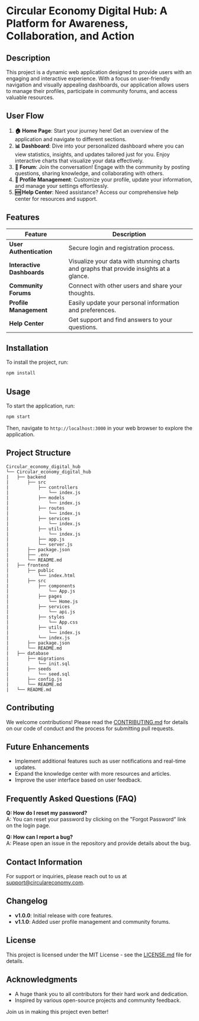 # **Circular Economy Digital Hub: A Platform for Awareness, Collaboration, and Action**

## **Description**
This project is a dynamic web application designed to provide users with an engaging and interactive experience. With a focus on user-friendly navigation and visually appealing dashboards, our application allows users to manage their profiles, participate in community forums, and access valuable resources.

## **User Flow**
1. **🏠 Home Page**: Start your journey here! Get an overview of the application and navigate to different sections.
2. **📊 Dashboard**: Dive into your personalized dashboard where you can view statistics, insights, and updates tailored just for you. Enjoy interactive charts that visualize your data effectively.
3. **💬 Forum**: Join the conversation! Engage with the community by posting questions, sharing knowledge, and collaborating with others.
4. **👤 Profile Management**: Customize your profile, update your information, and manage your settings effortlessly.
5. **🆘 Help Center**: Need assistance? Access our comprehensive help center for resources and support.

## **Features**
| Feature | Description |
|---------|-------------|
| **User Authentication** | Secure login and registration process. |
| **Interactive Dashboards** | Visualize your data with stunning charts and graphs that provide insights at a glance. |
| **Community Forums** | Connect with other users and share your thoughts. |
| **Profile Management** | Easily update your personal information and preferences. |
| **Help Center** | Get support and find answers to your questions. |

## **Installation**
To install the project, run:
```bash
npm install
```

## **Usage**
To start the application, run:
```bash
npm start
```
Then, navigate to `http://localhost:3000` in your web browser to explore the application.

## **Project Structure**
```filetree
Circular_economy_digital_hub
└── Circular_economy_digital_hub
|   ├── backend
|       ├── src
|           ├── controllers
|               └── index.js
|           ├── models
|               └── index.js
|           ├── routes
|               └── index.js
|           ├── services
|               └── index.js
|           ├── utils
|               └── index.js
|           ├── app.js
|           └── server.js
|       ├── package.json
|       ├── .env
|       └── README.md
|   ├── frontend
|       ├── public
|           └── index.html
|       ├── src
|           ├── components
|               └── App.js
|           ├── pages
|               └── Home.js
|           ├── services
|               └── api.js
|           ├── styles
|               └── App.css
|           ├── utils
|               └── index.js
|           └── index.js
|       ├── package.json
|       └── README.md
|   ├── database
|       ├── migrations
|           └── init.sql
|       ├── seeds
|           └── seed.sql
|       ├── config.js
|       └── README.md
|   └── README.md
```

## **Contributing**
We welcome contributions! Please read the [CONTRIBUTING.md](CONTRIBUTING.md) for details on our code of conduct and the process for submitting pull requests.

## **Future Enhancements**
- Implement additional features such as user notifications and real-time updates.
- Expand the knowledge center with more resources and articles.
- Improve the user interface based on user feedback.

## **Frequently Asked Questions (FAQ)**
**Q: How do I reset my password?**  
A: You can reset your password by clicking on the "Forgot Password" link on the login page.

**Q: How can I report a bug?**  
A: Please open an issue in the repository and provide details about the bug.

## **Contact Information**
For support or inquiries, please reach out to us at [support@circulareconomy.com](mailto:support@circulareconomy.com).

## **Changelog**
- **v1.0.0**: Initial release with core features.
- **v1.1.0**: Added user profile management and community forums.

## **License**
This project is licensed under the MIT License - see the [LICENSE.md](LICENSE.md) file for details.

## **Acknowledgments**
- A huge thank you to all contributors for their hard work and dedication.
- Inspired by various open-source projects and community feedback.

Join us in making this project even better!
